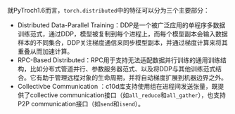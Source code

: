 就PyTroch1.6而言，`torch.distributed`中的特征可以分为三个主要部分：

- Distributed Data-Parallel Training：DDP是一个被广泛应用的单程序多数据训练范式，通过DDP，模型被复制到每个进程上，而每个模型副本会输入数据样本的不同集合，DDP关注梯度通信来同步模型副本，并通过梯度计算来将其重叠从而加速计算。
- RPC-Based Distributed：RPC用于支持无法适配数据并行训练的通用训练结构，比如分布式管道并行、参数服务器范式、以及将DDP与其他训练范式结合。它有助于管理远程对象的生命周期，并将自动梯度扩展到机器边界之外。
- Collectivbe Communication ：c10d库支持使用组在进程间发送张量，既提供了collective communication接口（如`all_reduce`和`all_gather`），也支持P2P communication接口（如`send`和`isend`）。